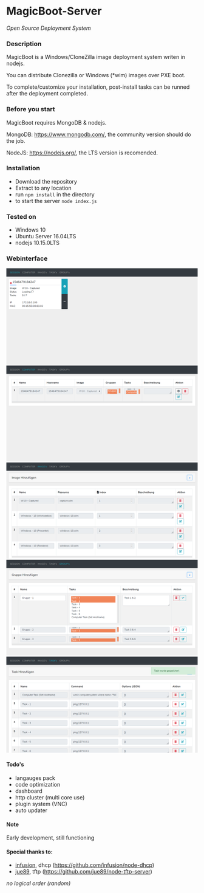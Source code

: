 # MagicBoot-Server
*Open Source Deployment System*

### Description
MagicBoot is a Windows/CloneZilla image deployment system writen in nodejs.

You can distribute Clonezilla or Windows (*wim) images over PXE boot.

To complete/customize your installation, post-install tasks can be runned after the deployment completed.


### Before you start
MagicBoot requires MongoDB & nodejs.

MongoDB: https://www.mongodb.com/, the community version should do the job.

NodeJS: https://nodejs.org/, the LTS version is recomended.


### Installation
- Download the repository
- Extract to any location
- run `npm install` in the directory
- to start the server `node index.js`


### Tested on
- Windows 10 
- Ubuntu Server 16.04LTS
- nodejs 10.15.0LTS


### Webinterface
![Session](https://raw.githubusercontent.com/the-code-factory/magicboot-server/master/public/assets/img/session.png "Session")
![Computer](https://raw.githubusercontent.com/the-code-factory/magicboot-server/master/public/assets/img/computer.png "Computer")
![Images](https://raw.githubusercontent.com/the-code-factory/magicboot-server/master/public/assets/img/images.png "Images")
![Groups](https://raw.githubusercontent.com/the-code-factory/magicboot-server/master/public/assets/img/groups.png "groups")
![Tasks](https://raw.githubusercontent.com/the-code-factory/magicboot-server/master/public/assets/img/tasks.png "Tasks")


#### Todo's
- langauges pack
- code optimization
- dashboard
- http cluster (multi core use)
- plugin system (VNC)
- auto updater 


#### Note
Early development, still functioning


#### Special thanks to:
- [infusion](https://github.com/infusion), dhcp (https://github.com/infusion/node-dhcp)
- [jue89](https://github.com/jue89), tftp (https://github.com/jue89/node-tftp-server)

*no logical order (random)*